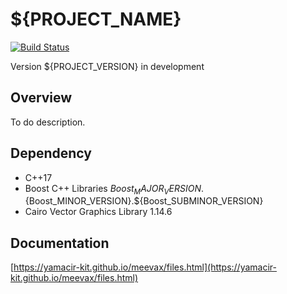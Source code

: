 # ${PROJECT_NAME}

[![Build Status](https://travis-ci.org/yamacir-kit/meevax.svg?branch=master)](https://travis-ci.org/yamacir-kit/meevax)

Version ${PROJECT_VERSION} in development

## Overview

To do description.

## Dependency

- C++17
- Boost C++ Libraries ${Boost_MAJOR_VERSION}.${Boost_MINOR_VERSION}.${Boost_SUBMINOR_VERSION}
- Cairo Vector Graphics Library 1.14.6

## Documentation

[https://yamacir-kit.github.io/meevax/files.html](https://yamacir-kit.github.io/meevax/files.html)

